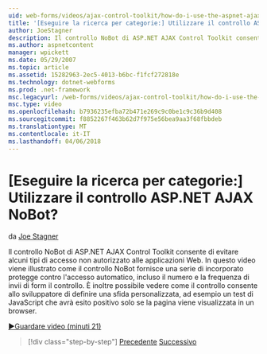 ```yaml
---
uid: web-forms/videos/ajax-control-toolkit/how-do-i-use-the-aspnet-ajax-nobot-control
title: '[Eseguire la ricerca per categorie:] Utilizzare il controllo ASP.NET AJAX NoBot? | Microsoft Docs'
author: JoeStagner
description: Il controllo NoBot di ASP.NET AJAX Control Toolkit consente di evitare alcuni tipi di accesso non autorizzato alle applicazioni Web. In questo video viene illustrato come...
ms.author: aspnetcontent
manager: wpickett
ms.date: 05/29/2007
ms.topic: article
ms.assetid: 15282963-2ec5-4013-b6bc-f1fcf272818e
ms.technology: dotnet-webforms
ms.prod: .net-framework
msc.legacyurl: /web-forms/videos/ajax-control-toolkit/how-do-i-use-the-aspnet-ajax-nobot-control
msc.type: video
ms.openlocfilehash: b7936235efba72b471e269c9c0be1c9c36b9d408
ms.sourcegitcommit: f8852267f463b62d7f975e56bea9aa3f68fbbdeb
ms.translationtype: MT
ms.contentlocale: it-IT
ms.lasthandoff: 04/06/2018
---
```

<a name="how-do-i-use-the-aspnet-ajax-nobot-control"></a>[Eseguire la ricerca per categorie:] Utilizzare il controllo ASP.NET AJAX NoBot?
====================
da [Joe Stagner](https://github.com/JoeStagner)

Il controllo NoBot di ASP.NET AJAX Control Toolkit consente di evitare alcuni tipi di accesso non autorizzato alle applicazioni Web. In questo video viene illustrato come il controllo NoBot fornisce una serie di incorporato protegge contro l'accesso automatico, incluso il numero e la frequenza di invii di form il controllo. È inoltre possibile vedere come il controllo consente allo sviluppatore di definire una sfida personalizzata, ad esempio un test di JavaScript che avrà esito positivo solo se la pagina viene visualizzata in un browser.

[&#9654;Guardare video (minuti 21)](https://channel9.msdn.com/Blogs/ASP-NET-Site-Videos/how-do-i-use-the-aspnet-ajax-nobot-control)

> [!div class="step-by-step"]
> [Precedente](how-do-i-use-the-aspnet-ajax-mutuallyexclusive-checkbox-extender.md)
> [Successivo](how-do-i-use-the-aspnet-ajax-listsearch-extender.md)
